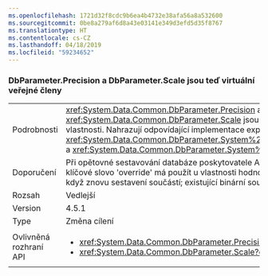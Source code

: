 ```yaml
---
ms.openlocfilehash: 1721d32f8cdc9b6ea4b4732e38afa56a8a532600
ms.sourcegitcommit: 0be8a279af6d8a43e03141e349d3efd5d35f8767
ms.translationtype: HT
ms.contentlocale: cs-CZ
ms.lasthandoff: 04/18/2019
ms.locfileid: "59234652"
---
```

### <a name="dbparameterprecision-and-dbparameterscale-are-now-public-virtual-members"></a>DbParameter.Precision a DbParameter.Scale jsou teď virtuální veřejné členy

|   |   |
|---|---|
|Podrobnosti|<xref:System.Data.Common.DbParameter.Precision> a <xref:System.Data.Common.DbParameter.Scale> jsou implementovány jako virtuální veřejné vlastnosti. Nahrazují odpovídající implementace explicitního rozhraní <xref:System.Data.Common.DbParameter.System%23Data%23IDbDataParameter%23Precision> a <xref:System.Data.Common.DbParameter.System%23Data%23IDbDataParameter%23Scale>.|
|Doporučení|Při opětovné sestavování databáze poskytovatele ADO.NET, bude vyžadovat tyto rozdíly – klíčové slovo 'override' má použít u vlastnosti hodnot Precision a Scale. To je jenom nutné, když znovu sestavení součástí; existující binární soubory budou nadále fungovat.|
|Rozsah|Vedlejší|
|Version|4.5.1|
|Type|Změna cílení|
|Ovlivněná rozhraní API|<ul><li><xref:System.Data.Common.DbParameter.Precision?displayProperty=nameWithType></li><li><xref:System.Data.Common.DbParameter.Scale?displayProperty=nameWithType></li></ul>|
